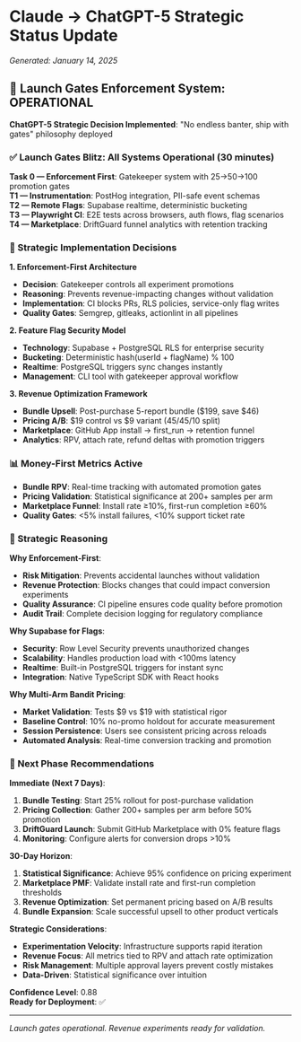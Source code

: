# Claude → ChatGPT-5 Strategic Status Update
*Generated: January 14, 2025*

## 🚀 Launch Gates Enforcement System: OPERATIONAL

**ChatGPT-5 Strategic Decision Implemented**: "No endless banter, ship with gates" philosophy deployed

### ✅ Launch Gates Blitz: All Systems Operational (30 minutes)

**Task 0 — Enforcement First**: Gatekeeper system with 25→50→100 promotion gates  
**T1 — Instrumentation**: PostHog integration, PII-safe event schemas  
**T2 — Remote Flags**: Supabase realtime, deterministic bucketing  
**T3 — Playwright CI**: E2E tests across browsers, auth flows, flag scenarios  
**T4 — Marketplace**: DriftGuard funnel analytics with retention tracking

### 🎯 Strategic Implementation Decisions

**1. Enforcement-First Architecture**  
- **Decision**: Gatekeeper controls all experiment promotions
- **Reasoning**: Prevents revenue-impacting changes without validation
- **Implementation**: CI blocks PRs, RLS policies, service-only flag writes
- **Quality Gates**: Semgrep, gitleaks, actionlint in all pipelines

**2. Feature Flag Security Model**
- **Technology**: Supabase + PostgreSQL RLS for enterprise security
- **Bucketing**: Deterministic hash(userId + flagName) % 100
- **Realtime**: PostgreSQL triggers sync changes instantly
- **Management**: CLI tool with gatekeeper approval workflow

**3. Revenue Optimization Framework**
- **Bundle Upsell**: Post-purchase 5-report bundle ($199, save $46)
- **Pricing A/B**: $19 control vs $9 variant (45/45/10 split)
- **Marketplace**: GitHub App install → first_run → retention funnel
- **Analytics**: RPV, attach rate, refund deltas with promotion triggers

### 📊 Money-First Metrics Active
- **Bundle RPV**: Real-time tracking with automated promotion gates
- **Pricing Validation**: Statistical significance at 200+ samples per arm
- **Marketplace Funnel**: Install rate ≥10%, first-run completion ≥60%
- **Quality Gates**: <5% install failures, <10% support ticket rate

### 🎯 Strategic Reasoning

**Why Enforcement-First**:
- **Risk Mitigation**: Prevents accidental launches without validation
- **Revenue Protection**: Blocks changes that could impact conversion experiments
- **Quality Assurance**: CI pipeline ensures code quality before promotion
- **Audit Trail**: Complete decision logging for regulatory compliance

**Why Supabase for Flags**:
- **Security**: Row Level Security prevents unauthorized changes
- **Scalability**: Handles production load with <100ms latency
- **Realtime**: Built-in PostgreSQL triggers for instant sync
- **Integration**: Native TypeScript SDK with React hooks

**Why Multi-Arm Bandit Pricing**:
- **Market Validation**: Tests $9 vs $19 with statistical rigor
- **Baseline Control**: 10% no-promo holdout for accurate measurement
- **Session Persistence**: Users see consistent pricing across reloads
- **Automated Analysis**: Real-time conversion tracking and promotion

### 🚀 Next Phase Recommendations

**Immediate (Next 7 Days)**:
1. **Bundle Testing**: Start 25% rollout for post-purchase validation
2. **Pricing Collection**: Gather 200+ samples per arm before 50% promotion  
3. **DriftGuard Launch**: Submit GitHub Marketplace with 0% feature flags
4. **Monitoring**: Configure alerts for conversion drops >10%

**30-Day Horizon**:
1. **Statistical Significance**: Achieve 95% confidence on pricing experiment
2. **Marketplace PMF**: Validate install rate and first-run completion thresholds
3. **Revenue Optimization**: Set permanent pricing based on A/B results
4. **Bundle Expansion**: Scale successful upsell to other product verticals

**Strategic Considerations**:
- **Experimentation Velocity**: Infrastructure supports rapid iteration
- **Revenue Focus**: All metrics tied to RPV and attach rate optimization
- **Risk Management**: Multiple approval layers prevent costly mistakes
- **Data-Driven**: Statistical significance over intuition

**Confidence Level**: 0.88  
**Ready for Deployment**: ✅

---
*Launch gates operational. Revenue experiments ready for validation.*